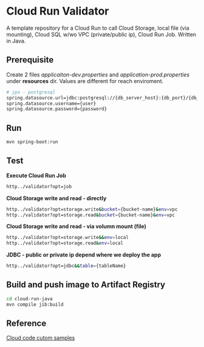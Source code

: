 # Cloud Run Validator

A template repository for a Cloud Run to call Cloud Storage, local file (via mounting), Cloud SQL w/wo VPC (private/public ip), Cloud Run Job. Written in Java.

## Prerequisite
Create 2 files <em>applicaiton-dev.properties</em> and <em>application-prod.properties</em> under __resources__ dir. Values are different for reach enviroment.
```bash
# jpa - postgresql
spring.datasource.url=jdbc:postgresql://{db_server_host}:{db_port}/{db_name}
spring.datasource.username={user}
spring.datasource.password={password}
```

## Run
```bash
mvn spring-boot:run
```

## Test
**Execute Cloud Run Job**
```bash
http../validator?opt=job
```

**Cloud Storage write and read - directly**
```bash
http../validator?opt=storage.write&bucket={bucket-name}&env=vpc
http../validator?opt=storage.read&bucket={bucket-name}&env=vpc
```

**Cloud Storage write and read - via volumn mount (file)**
```bash
http../validator?opt=storage.write&&env=local
http../validator?opt=storage.read&env=local
```

**JDBC - public or private ip depend where we deploy the app**
```bash
http../validator?opt=jdbc&&table={tableName}
```

## Build and push image to Artifact Registry

```bash
cd cloud-run-java
mvn compile jib:build
```

## Reference
[Cloud code cutom samples][Link]

[Link]: https://github.com/GoogleCloudPlatform/cloud-code-custom-samples-example/
